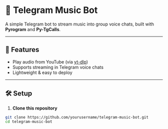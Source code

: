 # 🎵 Telegram Music Bot

A simple Telegram bot to stream music into group voice chats, built with **Pyrogram** and **Py-TgCalls**.

---

## 🚀 Features
- Play audio from YouTube (via [yt-dlp](https://github.com/yt-dlp/yt-dlp))
- Supports streaming in Telegram voice chats
- Lightweight & easy to deploy

---

## 🛠 Setup

1. **Clone this repository**
```bash
git clone https://github.com/yourusername/telegram-music-bot.git
cd telegram-music-bot
